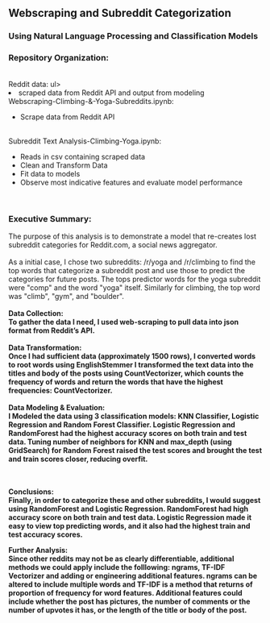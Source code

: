 ## Webscraping and Subreddit Categorization
### Using Natural Language Processing and Classification Models

### Repository Organization:
<br>
Reddit data:
ul>
  <li>scraped data from Reddit API and output from modeling</li>
</ul>
Webscraping-Climbing-&-Yoga-Subreddits.ipynb:
<ul>
  <li>Scrape data from Reddit API</li>
</ul>
<br>
Subreddit Text Analysis-Climbing-Yoga.ipynb:
<ul>
  <li>Reads in csv containing scraped data</li>
  <li>Clean and Transform Data</li>
  <li>Fit data to models</li>
  <li>Observe most indicative features and evaluate model performance</li>
</ul>

<br>

### Executive Summary:
The purpose of this analysis is to demonstrate a model that re-creates lost subreddit categories for Reddit.com, a social news aggregator.
<br>
<br>
As a initial case, I chose two subreddits: /r/yoga and /r/climbing to find the top words that categorize a subreddit post and use those to predict the categories for future posts. The tops predictor words for the yoga subreddit  were "comp" and the word "yoga" itself. Similarly for climbing, the top word was "climb", "gym", and "boulder".
<br>
<br>
<b>Data Collection:<b> <br>
To gather the data I need, I used web-scraping to pull data into json format from Reddit’s API.
<br>
<br>
Data Transformation:<br>
Once I had sufficient data (approximately 1500 rows), I converted words to root words using EnglishStemmer I transformed the text data into  the titles and body of the posts using CountVectorizer, which counts the frequency of words and return the words that have the highest frequencies: CountVectorizer.
<br>
<br>
Data Modeling & Evaluation: <br>
I Modeled the data using 3 classification models: KNN Classifier, Logistic Regression and Random Forest Classifier. Logistic Regression and RandomForest had the highest accuracy scores on both train and test data. Tuning number of neighbors for KNN and max_depth (using GridSearch) for Random Forest raised the test scores and brought the test and train scores closer, reducing overfit.

<br>
<br>
Conclusions:<br>
Finally, in order to categorize these and other subreddits, I would suggest using RandomForest and Logistic Regression. RandomForest had high accuracy score on both train and test data. Logistic Regression made it easy to view top predicting words, and it also had the highest train and test accuracy scores.

Further Analysis:<br>
Since other reddits  may not be as clearly differentiable, additional methods we could apply include the folllowing: ngrams, TF-IDF Vectorizer and adding or engineering additional features. ngrams can be altered to include multiple words and TF-IDF is a method that returns of proportion of frequency for word features. Additional features could include whether the post has pictures, the number of comments or the number of upvotes it has, or the length of the title or body of the post.
